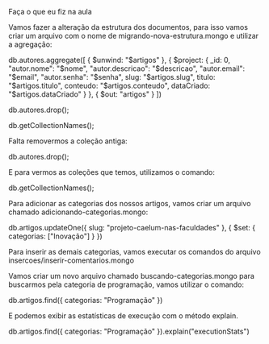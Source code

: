 Faça o que eu fiz na aula


Vamos fazer a alteração da estrutura dos documentos, para isso vamos criar um arquivo com o nome de migrando-nova-estrutura.mongo e utilizar a agregação:

db.autores.aggregate([
    {
        $unwind: "$artigos"
    },
    {
        $project: {
            _id: 0,
            "autor.nome": "$nome",
            "autor.descricao": "$descricao",
            "autor.email": "$email",
            "autor.senha": "$senha",
            slug: "$artigos.slug",
            titulo: "$artigos.titulo",
            conteudo: "$artigos.conteudo",
            dataCriado: "$artigos.dataCriado"
        }
    },
    {
        $out: "artigos"
    }
])

db.autores.drop();

db.getCollectionNames();

Falta removermos a coleção antiga:

db.autores.drop();

E para vermos as coleções que temos, utilizamos o comando:

db.getCollectionNames();

Para adicionar as categorias dos nossos artigos, vamos criar um arquivo chamado adicionando-categorias.mongo:

db.artigos.updateOne({
    slug: "projeto-caelum-nas-faculdades"
}, {
    $set: {
        categorias: ["Inovação"]
    }
})

Para inserir as demais categorias, vamos executar os comandos do arquivo insercoes/inserir-comentarios.mongo

Vamos criar um novo arquivo chamado buscando-categorias.mongo para buscarmos pela categoria de programação, vamos utilizar o comando:

db.artigos.find({ categorias: "Programação" })

E podemos exibir as estatísticas de execução com o método explain.

db.artigos.find({ categorias: "Programação" }).explain("executionStats")
